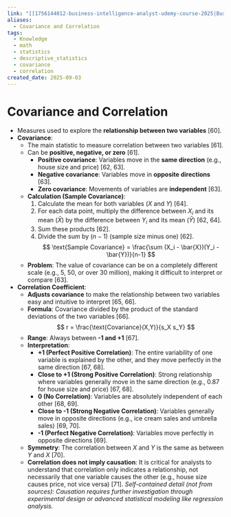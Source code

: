 ```yaml
---
link: "[[1756144012-business-intelligence-analyst-udemy-course-2025|Business Intelligence Analyst Udemy Course 2025]]"
aliases:
  - Covariance and Correlation
tags:
  - Knowledge
  - math
  - statistics
  - descriptive_statistics
  - covariance
  - correlation
created_date: 2025-09-03
---
```

# Covariance and Correlation
- Measures used to explore the **relationship between two variables** [60].
- **Covariance**:
    - The main statistic to measure correlation between two variables [61].
    - Can be **positive, negative, or zero** [61].
        - **Positive covariance**: Variables move in the **same direction** (e.g., house size and price) [62, 63].
        - **Negative covariance**: Variables move in **opposite directions** [63].
        - **Zero covariance**: Movements of variables are **independent** [63].
    - **Calculation (Sample Covariance)**:
        1.  Calculate the mean for both variables ($X$ and $Y$) [64].
        2.  For each data point, multiply the difference between $X_i$ and its mean $(\bar{X})$ by the difference between $Y_i$ and its mean $(\bar{Y})$ [62, 64].
        3.  Sum these products [62].
        4.  Divide the sum by $(n-1)$ (sample size minus one) [62].
        $$ \text{Sample Covariance} = \frac{\sum (X_i - \bar{X})(Y_i - \bar{Y})}{n-1} $$
    - **Problem**: The value of covariance can be on a completely different scale (e.g., 5, 50, or over 30 million), making it difficult to interpret or compare [63].
- **Correlation Coefficient**:
    - **Adjusts covariance** to make the relationship between two variables easy and intuitive to interpret [65, 66].
    - **Formula**: Covariance divided by the product of the standard deviations of the two variables [66].
    $$ r = \frac{\text{Covariance}(X,Y)}{s_X s_Y} $$
    - **Range**: Always between **-1 and +1** [67].
    - **Interpretation**:
        - **+1 (Perfect Positive Correlation)**: The entire variability of one variable is explained by the other, and they move perfectly in the same direction [67, 68].
        - **Close to +1 (Strong Positive Correlation)**: Strong relationship where variables generally move in the same direction (e.g., 0.87 for house size and price) [67, 68].
        - **0 (No Correlation)**: Variables are absolutely independent of each other [68, 69].
        - **Close to -1 (Strong Negative Correlation)**: Variables generally move in opposite directions (e.g., ice cream sales and umbrella sales) [69, 70].
        - **-1 (Perfect Negative Correlation)**: Variables move perfectly in opposite directions [69].
    - **Symmetry**: The correlation between $X$ and $Y$ is the same as between $Y$ and $X$ [70].
    - **Correlation does not imply causation**: It is critical for analysts to understand that correlation only indicates a relationship, not necessarily that one variable causes the other (e.g., house size causes price, not vice versa) [71]. *Self-contained detail (not from sources): Causation requires further investigation through experimental design or advanced statistical modeling like regression analysis.*
